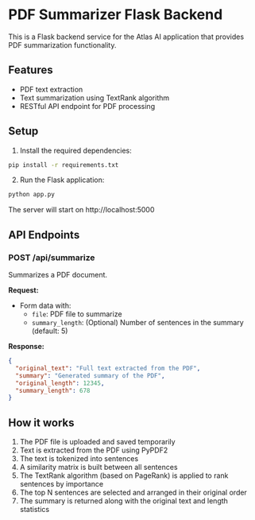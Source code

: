 # PDF Summarizer Flask Backend

This is a Flask backend service for the Atlas AI application that provides PDF summarization functionality.

## Features

- PDF text extraction
- Text summarization using TextRank algorithm
- RESTful API endpoint for PDF processing

## Setup

1. Install the required dependencies:

```bash
pip install -r requirements.txt
```

2. Run the Flask application:

```bash
python app.py
```

The server will start on http://localhost:5000

## API Endpoints

### POST /api/summarize

Summarizes a PDF document.

**Request:**
- Form data with:
  - `file`: PDF file to summarize
  - `summary_length`: (Optional) Number of sentences in the summary (default: 5)

**Response:**
```json
{
  "original_text": "Full text extracted from the PDF",
  "summary": "Generated summary of the PDF",
  "original_length": 12345,
  "summary_length": 678
}
```

## How it works

1. The PDF file is uploaded and saved temporarily
2. Text is extracted from the PDF using PyPDF2
3. The text is tokenized into sentences
4. A similarity matrix is built between all sentences
5. The TextRank algorithm (based on PageRank) is applied to rank sentences by importance
6. The top N sentences are selected and arranged in their original order
7. The summary is returned along with the original text and length statistics
